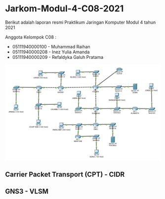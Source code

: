 # Jarkom-Modul-4-C08-2021

Berikut adalah laporan resmi Praktikum Jaringan Komputer Modul 4 tahun 2021

Anggota Kelompok C08 :

- 05111940000100 - Muhammad Raihan
- 05111940000208 - Inez Yulia Amanda
- 05111940000209 - Refaldyka Galuh Pratama

![soal](assets/soal.png)

## Carrier Packet Transport (CPT) - CIDR

## GNS3 - VLSM
